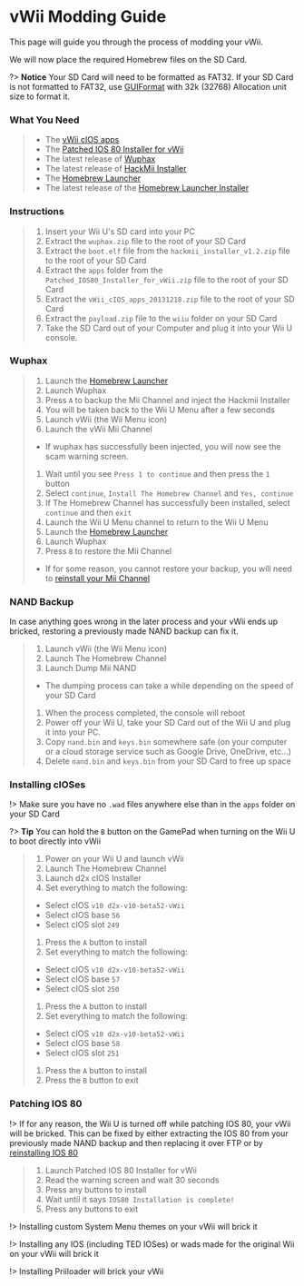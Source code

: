 # vWii Modding Guide

This page will guide you through the process of modding your vWii.

We will now place the required Homebrew files on the SD Card.

?> **Notice**
    Your SD Card will need to be formatted as FAT32. If your SD Card is not formatted to FAT32, use [GUIFormat](http://www.ridgecrop.demon.co.uk/index.htm?guiformat.htm) with 32k (32768) Allocation unit size to format it.

### What You Need

> - The <a href ="docs/files/vWii_cIOS_apps_20131218.zip" download>vWii cIOS apps</a>
> - The <a href="docs/files/Patched_IOS80_Installer_for_vWii.zip" download>Patched IOS 80 Installer for vWii</a>
> - The latest release of [Wuphax](http://wiiubru.com/appstore/zips/wuphax.zip)
> - The latest release of [HackMii Installer](https://bootmii.org/download/)
> - The [Homebrew Launcher](https://github.com/dimok789/homebrew_launcher/releases/download/1.4/homebrew_launcher.v1.4.zip)
> - The latest release of the [Homebrew Launcher Installer](https://github.com/wiiu-env/homebrew_launcher_installer/releases/download/v1.4/payload.zip)

### Instructions

> 1. Insert your Wii U's SD card into your PC
> 1. Extract the `wuphax.zip` file to the root of your SD Card
> 1. Extract the `boot.elf` file from the `hackmii_installer_v1.2.zip` file to the root of your SD Card
> 1. Extract the `apps` folder from the `Patched_IOS80_Installer_for_vWii.zip` file to the root of your SD Card
> 1. Extract the `vWii_cIOS_apps_20131218.zip` file to the root of your SD Card
> 1. Extract the `payload.zip` file to the `wiiu` folder on your SD Card
> 1. Take the SD Card out of your Computer and plug it into your Wii U console.

### Wuphax

> 1. Launch the [Homebrew Launcher](docs/user-guide/browser-exploit)
> 1. Launch Wuphax
> 1. Press `A` to backup the Mii Channel and inject the Hackmii Installer
> 1. You will be taken back to the Wii U Menu after a few seconds
> 1. Launch vWii (the Wii Menu icon)
> 1. Launch the vWii Mii Channel
>  - If wuphax has successfully been injected, you will now see the scam warning screen.
> 1. Wait until you see `Press 1 to continue` and then press the `1` button
> 1. Select `continue`, `Install The Homebrew Channel` and `Yes, continue`
> 1. If The Homebrew Channel has successfully been installed, select `continue` and then `exit`
> 1. Launch the Wii U Menu channel to return to the Wii U Menu
> 1. Launch the [Homebrew Launcher](docs/user-guide/browser-exploit)
> 1. Launch Wuphax
> 1. Press `B` to restore the Mii Channel
>  - If for some reason, you cannot restore your backup, you will need to [reinstall your Mii Channel](docs/vwii/recover-mii-channel)

### NAND Backup

In case anything goes wrong in the later process and your vWii ends up bricked, restoring a previously made NAND backup can fix it.

> 1. Launch vWii (the Wii Menu icon)
> 1. Launch The Homebrew Channel
> 1. Launch Dump Mii NAND
>  - The dumping process can take a while depending on the speed of your SD Card
> 1. When the process completed, the console will reboot
> 1. Power off your Wii U, take your SD Card out of the Wii U and plug it into your PC.
> 1. Copy `nand.bin` and `keys.bin` somewhere safe (on your computer or a cloud storage service such as Google Drive, OneDrive, etc...)
> 1. Delete `nand.bin` and `keys.bin` from your SD Card to free up space

### Installing cIOSes

!> Make sure you have no `.wad` files anywhere else than in the `apps` folder on your SD Card

?> **Tip**
    You can hold the `B` button on the GamePad when turning on the Wii U to boot directly into vWii

> 1. Power on your Wii U and launch vWii
> 1. Launch The Homebrew Channel
> 1. Launch d2x cIOS Installer
> 1. Set everything to match the following:
>  - Select cIOS `v10 d2x-v10-beta52-vWii`
>  - Select cIOS base `56`
>  - Select cIOS slot `249`
> 1. Press the `A` button to install
> 1. Set everything to match the following:
>  - Select cIOS `v10 d2x-v10-beta52-vWii`
>  - Select cIOS base `57`
>  - Select cIOS slot `250`
> 1. Press the `A` button to install
> 1. Set everything to match the following:
>  - Select cIOS `v10 d2x-v10-beta52-vWii`
>  - Select cIOS base `58`
>  - Select cIOS slot `251`
> 1. Press the `A` button to install
> 1. Press the `B` button to exit

### Patching IOS 80

!> If for any reason, the Wii U is turned off while patching IOS 80, your vWii will be bricked. This can be fixed by either extracting the IOS 80 from your previously made NAND backup and then replacing it over FTP or by [reinstalling IOS 80](docs/vwii/recover-ios)

> 1. Launch Patched IOS 80 Installer for vWii
> 1. Read the warning screen and wait 30 seconds
> 1. Press any buttons to install
> 1. Wait until it says `IOS80 Installation is complete!`
> 1. Press any buttons to exit

!> Installing custom System Menu themes on your vWii will brick it

!> Installing any IOS (including TED IOSes) or wads made for the original Wii on your vWii will brick it

!> Installing Priiloader will brick your vWii